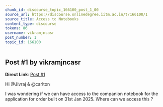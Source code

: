 ```yaml
---
chunk_id: discourse_topic_166100_post_1_00
source_url: https://discourse.onlinedegree.iitm.ac.in/t/166100/1
source_title: Access to Notebooks
content_type: discourse
tokens: 86
username: vikramjncasr
post_number: 1
topic_id: 166100
---
```


## Post #1 by vikramjncasr

**Direct Link**: [Post #1](https://discourse.onlinedegree.iitm.ac.in/t/166100/1)

Hi @Jivraj &amp; @carlton

I was wondering if we can have access to the companion notebook for the application for order built on 31st Jan 2025. Where can we access this ?
